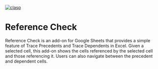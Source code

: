 [![clasp](https://img.shields.io/badge/built%20with-clasp-4285f4.svg)](https://github.com/google/clasp)

# Reference Check

Reference Check is an add-on for Google Sheets that provides a simple feature of Trace Precedents and Trace Dependents in Excel. Given a selected cell, this add-on shows the cells referenced by the selected cell and those referencing it. Users can also navigate between the precedent and dependent cells.
